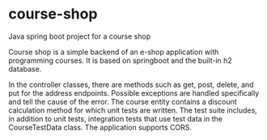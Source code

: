 # course-shop
Java spring boot project for a course shop


Course shop is a simple backend of an e-shop application with programming courses.
It is based on springboot and the built-in h2 database.

In the controller classes, there are methods such as get, post, delete, and put for the address endpoints. Possible exceptions are handled specifically and tell the cause of the error.
The course entity contains a discount calculation method for which unit tests are written.
The test suite includes, in addition to unit tests, integration tests that use test data in the CourseTestData class.
The application supports CORS.
